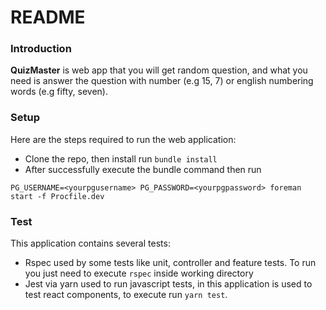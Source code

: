 # README

### Introduction

**QuizMaster** is web app that you will get random question, and what you need is answer the question with number (e.g 15, 7) or english numbering words (e.g fifty, seven).

### Setup

Here are the steps required to run the web application:

- Clone the repo, then install run `bundle install`
- After successfully execute the bundle command then run 


```
PG_USERNAME=<yourpgusername> PG_PASSWORD=<yourpgpassword> foreman start -f Procfile.dev
```

### Test

This application contains several tests:

- Rspec used by some tests like unit, controller and feature tests. To run you just need to execute `rspec` inside working directory
- Jest via yarn used to run javascript tests, in this application is used to test react components, to execute run `yarn test`.
